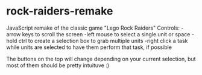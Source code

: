 # rock-raiders-remake
JavaScript remake of the classic game "Lego Rock Raiders"
Controls: 
-arrow keys to scroll the screen
-left mouse to select a single unit or space
-hold ctrl to create a selection box to grab multiple units
-right click a task while units are selected to have them perform that task, if possible

The buttons on the top will change depending on your current selection, but most of them should be pretty intuituve :)
